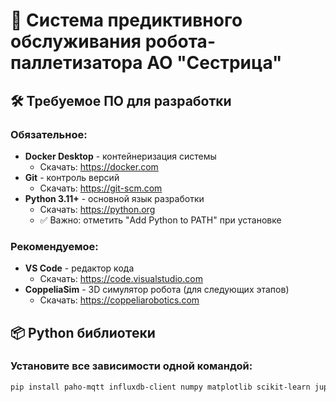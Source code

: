 # 🤖 Система предиктивного обслуживания робота-паллетизатора АО "Сестрица"

## 🛠️ Требуемое ПО для разработки

### Обязательное:
- **Docker Desktop** - контейнеризация системы
  - Скачать: https://docker.com
- **Git** - контроль версий  
  - Скачать: https://git-scm.com
- **Python 3.11+** - основной язык разработки
  - Скачать: https://python.org
  - ✅ Важно: отметить "Add Python to PATH" при установке

### Рекомендуемое:
- **VS Code** - редактор кода
  - Скачать: https://code.visualstudio.com
- **CoppeliaSim** - 3D симулятор робота (для следующих этапов)
  - Скачать: https://coppeliarobotics.com

## 📦 Python библиотеки

### Установите все зависимости одной командой:
```bash
pip install paho-mqtt influxdb-client numpy matplotlib scikit-learn jupyter pandas scipy torch tensorflow seaborn plotly requests beautifulsoup4 lxml opencv-python pillow